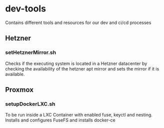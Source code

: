 # dev-tools
Contains different tools and resources for our dev and ci/cd processes

## Hetzner
### setHetznerMirror.sh
Checks if the executing system is located in a Hetzner datacenter by checking the availability of the hetzner apt mirror and sets the mirror if it is available.

## Proxmox
### setupDockerLXC.sh
To be run inside a LXC Container with enabled fuse, keyctl and nesting. Installs and configures FuseFS and installs docker-ce